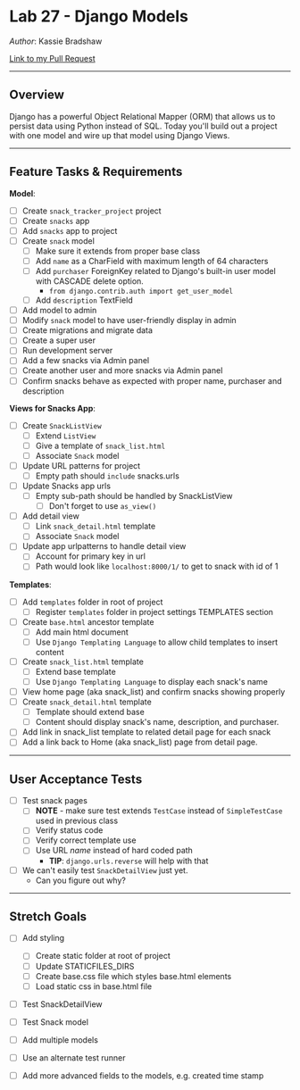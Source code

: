 # Lab 27 - Django Models

*Author*: Kassie Bradshaw

[Link to my Pull Request](tbd)

---

## Overview

Django has a powerful Object Relational Mapper (ORM) that allows us to persist data using Python instead of SQL. Today you'll build out a project with one model and wire up that model using Django Views.

---

## Feature Tasks & Requirements

**Model**:

* [ ] Create `snack_tracker_project` project
* [ ] Create `snacks` app
* [ ] Add `snacks` app to project
* [ ] Create `snack` model
  * [ ] Make sure it extends from proper base class
  * [ ] Add `name` as a CharField with maximum length of 64 characters
  * [ ] Add `purchaser` ForeignKey related to Django's built-in user model with CASCADE delete option.
    * `from django.contrib.auth import get_user_model`
  * [ ] Add `description` TextField
* [ ] Add model to admin
* [ ] Modify `snack` model to have user-friendly display in admin
* [ ] Create migrations and migrate data
* [ ] Create a super user
* [ ] Run development server
* [ ] Add a few snacks via Admin panel
* [ ] Create another user and more snacks via Admin panel
* [ ] Confirm snacks behave as expected with proper name, purchaser and description

**Views for Snacks App**:

* [ ] Create `SnackListView`
  * [ ] Extend `ListView`
  * [ ] Give a template of `snack_list.html`
  * [ ] Associate `Snack` model

* [ ] Update URL patterns for project
  * [ ] Empty path should `include` snacks.urls

* [ ] Update Snacks app urls
  * [ ] Empty sub-path should be handled by SnackListView
    * [ ] Don't forget to use `as_view()`

* [ ] Add detail view
  * [ ] Link `snack_detail.html` template
  * [ ] Associate `Snack` model

* [ ] Update app urlpatterns to handle detail view
  * [ ] Account for primary key in url
  * [ ] Path would look like `localhost:8000/1/` to get to snack with id of 1

**Templates**:

* [ ] Add `templates` folder in root of project
  * [ ] Register `templates` folder in project settings TEMPLATES section

* [ ] Create `base.html` ancestor template
  * [ ] Add main html document
  * [ ] Use `Django Templating Language` to allow child templates to insert content

* [ ] Create `snack_list.html` template
  * [ ] Extend base template
  * [ ] Use `Django Templating Language` to display each snack's name

* [ ] View home page (aka snack_list) and confirm snacks showing properly
* [ ] Create `snack_detail.html` template
  * [ ] Template should extend base
  * [ ] Content should display snack's name, description, and purchaser.

* [ ] Add link in snack_list template to related detail page for each snack
* [ ] Add a link back to Home (aka snack_list) page from detail page.

---

## User Acceptance Tests

* [ ] Test snack pages
  * [ ] **NOTE** - make sure test extends `TestCase` instead of `SimpleTestCase` used in previous class
  * [ ] Verify status code
  * [ ] Verify correct template use
  * [ ] Use URL *name* instead of hard coded path
    * **TIP**: `django.urls.reverse` will help with that

* [ ] We can't easily test `SnackDetailView` just yet.
  * Can you figure out why?

---

## Stretch Goals

* [ ] Add styling
  * [ ] Create static folder at root of project
  * [ ] Update STATICFILES_DIRS
  * [ ] Create base.css file which styles base.html elements
  * [ ] Load static css in base.html file

* [ ] Test SnackDetailView
* [ ] Test Snack model
* [ ] Add multiple models
* [ ] Use an alternate test runner
* [ ] Add more advanced fields to the models, e.g. created time stamp

